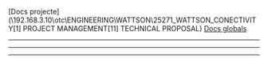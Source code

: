 [Docs projecte](\\192.168.3.10\otc\ENGINEERING\WATTSON\25271_WATTSON_CONECTIVITY\[1] PROJECT MANAGEMENT\[11] TECHNICAL PROPOSAL)
[Docs globals](https://dev.azure.com/otcengineering/OTCDevelopment/_wiki/wikis/OTCDevelopment.wiki/1551/First-documentation-and-pages)

---
---
---
